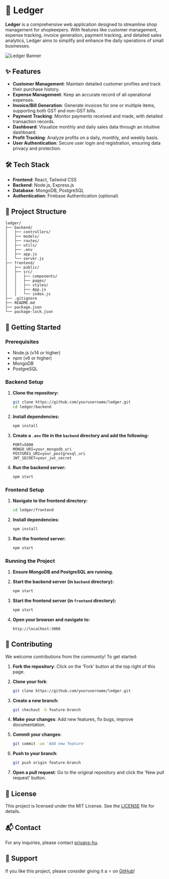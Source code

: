 # **📒 Ledger**

**Ledger** is a comprehensive web application designed to streamline shop management for shopkeepers. With features like customer management, expense tracking, invoice generation, payment tracking, and detailed sales analytics, Ledger aims to simplify and enhance the daily operations of small businesses.

![Ledger Banner](path/to/banner/image)

## **✨ Features**

- **Customer Management**: Maintain detailed customer profiles and track their purchase history.
- **Expense Management**: Keep an accurate record of all operational expenses.
- **Invoice/Bill Generation**: Generate invoices for one or multiple items, supporting both GST and non-GST bills.
- **Payment Tracking**: Monitor payments received and made, with detailed transaction records.
- **Dashboard**: Visualize monthly and daily sales data through an intuitive dashboard.
- **Profit Tracking**: Analyze profits on a daily, monthly, and weekly basis.
- **User Authentication**: Secure user login and registration, ensuring data privacy and protection.

## **🛠 Tech Stack**

- **Frontend**: React, Tailwind CSS
- **Backend**: Node.js, Express.js
- **Database**: MongoDB, PostgreSQL
- **Authentication**: Firebase Authentication (optional)

## **📁 Project Structure**

```
ledger/
├── backend/
│   ├── controllers/
│   ├── models/
│   ├── routes/
│   ├── utils/
│   ├── .env
│   ├── app.js
│   └── server.js
├── frontend/
│   ├── public/
│   ├── src/
│   │   ├── components/
│   │   ├── pages/
│   │   ├── styles/
│   │   ├── App.js
│   │   └── index.js
├── .gitignore
├── README.md
├── package.json
└── package-lock.json
```

## **🚀 Getting Started**

### **Prerequisites**

- Node.js (v14 or higher)
- npm (v6 or higher)
- MongoDB
- PostgreSQL

### **Backend Setup**

1. **Clone the repository:**

    ```bash
    git clone https://github.com/yourusername/ledger.git
    cd ledger/backend
    ```

2. **Install dependencies:**

    ```bash
    npm install
    ```

3. **Create a `.env` file in the `backend` directory and add the following:**

    ```env
    PORT=5000
    MONGO_URI=your_mongodb_uri
    POSTGRES_URI=your_postgresql_uri
    JWT_SECRET=your_jwt_secret
    ```

4. **Run the backend server:**

    ```bash
    npm start
    ```

### **Frontend Setup**

1. **Navigate to the frontend directory:**

    ```bash
    cd ledger/frontend
    ```

2. **Install dependencies:**

    ```bash
    npm install
    ```

3. **Run the frontend server:**

    ```bash
    npm start
    ```

### **Running the Project**

1. **Ensure MongoDB and PostgreSQL are running.**
2. **Start the backend server (in `backend` directory):**

    ```bash
    npm start
    ```

3. **Start the frontend server (in `frontend` directory):**

    ```bash
    npm start
    ```

4. **Open your browser and navigate to:**

    ```url
    http://localhost:3000
    ```

## **🌟 Contributing**

We welcome contributions from the community! To get started:

1. **Fork the repository**: Click on the 'Fork' button at the top right of this page.
2. **Clone your fork**: 

    ```bash
    git clone https://github.com/yourusername/ledger.git
    ```

3. **Create a new branch**: 

    ```bash
    git checkout -b feature-branch
    ```

4. **Make your changes**: Add new features, fix bugs, improve documentation.
5. **Commit your changes**: 

    ```bash
    git commit -am 'Add new feature'
    ```

6. **Push to your branch**: 

    ```bash
    git push origin feature-branch
    ```

7. **Open a pull request**: Go to the original repository and click the 'New pull request' button.

## **📄 License**

This project is licensed under the MIT License. See the [LICENSE](LICENSE) file for details.

## **📬 Contact**

For any inquiries, please contact [priyans-hu](https://www.linkedin.com/in/priyans-hu).

## **💖 Support**

If you like this project, please consider giving it a ⭐ on [GitHub](https://github.com/priyans-hu/ledger)!